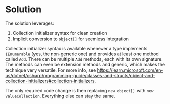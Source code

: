 # Solution

The solution leverages:
1. Collection initializer syntax for clean creation
1. Implicit conversion to `object[]` for seemless integration

Collection initializer syntax is available whenever a type implements `IEnumerable` (yes, the non-generic one) and provides at least one method called `Add`.
There can be multiple `Add` methods, each with its own signature.
The methods can even be extension methods and generic, which makes the technique very versatile.
For more info, see https://learn.microsoft.com/en-us/dotnet/csharp/programming-guide/classes-and-structs/object-and-collection-initializers#collection-initializers.

The only required code change is then replacing `new object[]` with `new ValueCollection`.
Everything else can stay the same.
